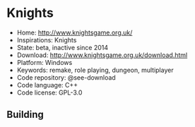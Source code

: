 # Knights

- Home: http://www.knightsgame.org.uk/
- Inspirations: Knights
- State: beta, inactive since 2014
- Download: http://www.knightsgame.org.uk/download.html
- Platform: Windows
- Keywords: remake, role playing, dungeon, multiplayer
- Code repository: @see-download
- Code language: C++
- Code license: GPL-3.0

## Building
